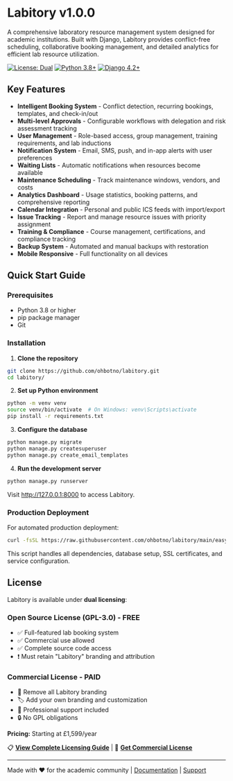 # Labitory v1.0.0

A comprehensive laboratory resource management system designed for academic institutions. Built with Django, Labitory provides conflict-free scheduling, collaborative booking management, and detailed analytics for efficient lab resource utilization.

[![License: Dual](https://img.shields.io/badge/License-Dual%20(GPL%2FCommercial)-blue.svg)](LICENSING.md)
[![Python 3.8+](https://img.shields.io/badge/python-3.8+-blue.svg)](https://www.python.org/downloads/)
[![Django 4.2+](https://img.shields.io/badge/django-4.2+-green.svg)](https://www.djangoproject.com/)

## Key Features

- **Intelligent Booking System** - Conflict detection, recurring bookings, templates, and check-in/out
- **Multi-level Approvals** - Configurable workflows with delegation and risk assessment tracking  
- **User Management** - Role-based access, group management, training requirements, and lab inductions
- **Notification System** - Email, SMS, push, and in-app alerts with user preferences
- **Waiting Lists** - Automatic notifications when resources become available
- **Maintenance Scheduling** - Track maintenance windows, vendors, and costs
- **Analytics Dashboard** - Usage statistics, booking patterns, and comprehensive reporting
- **Calendar Integration** - Personal and public ICS feeds with import/export
- **Issue Tracking** - Report and manage resource issues with priority assignment
- **Training & Compliance** - Course management, certifications, and compliance tracking
- **Backup System** - Automated and manual backups with restoration
- **Mobile Responsive** - Full functionality on all devices

## Quick Start Guide

### Prerequisites
- Python 3.8 or higher
- pip package manager
- Git

### Installation

1. **Clone the repository**
```bash
git clone https://github.com/ohbotno/labitory.git
cd labitory/
```

2. **Set up Python environment**
```bash
python -m venv venv
source venv/bin/activate  # On Windows: venv\Scripts\activate
pip install -r requirements.txt
```

3. **Configure the database**
```bash
python manage.py migrate
python manage.py createsuperuser
python manage.py create_email_templates
```

4. **Run the development server**
```bash
python manage.py runserver
```

Visit http://127.0.0.1:8000 to access Labitory.

### Production Deployment

For automated production deployment:
```bash
curl -fsSL https://raw.githubusercontent.com/ohbotno/labitory/main/easy_install.sh | sudo bash
```

This script handles all dependencies, database setup, SSL certificates, and service configuration.

## License

Labitory is available under **dual licensing**:

### Open Source License (GPL-3.0) - FREE
- ✅ Full-featured lab booking system
- ✅ Commercial use allowed
- ✅ Complete source code access
- ❗ Must retain "Labitory" branding and attribution

### Commercial License - PAID
- 🎨 Remove all Labitory branding
- 🏷️ Add your own branding and customization
- 💼 Professional support included
- 🔒 No GPL obligations

**Pricing:** Starting at £1,599/year

📋 **[View Complete Licensing Guide](LICENSING.md)** | 💼 **[Get Commercial License](mailto:commercial@labitory.org)**

---

Made with ❤️ for the academic community | [Documentation](https://docs.labitory.org) | [Support](https://github.com/ohbotno/labitory/issues)